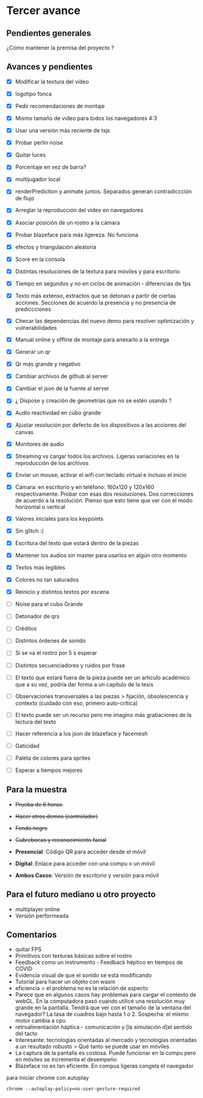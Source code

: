 # Tercer avance

## Pendientes generales

¿Cómo mantener la premisa del proyecto ?

## Avances y pendientes 

- [x] Modificar la textura del video
- [x] logotipo fonca
- [x] Pedir recomendaciones de montaje
- [x] Mismo tamaño de video para todos los navegadores 4:3
- [x] Usar una versión más reciente de tsjs
- [x] Probar perlin noise 
- [x] Quitar luces
- [x] Porcentaje en vez de barra?
- [x] multijugador local
- [x] renderPrediction y animate juntos. Separados generan contradiccción de flujo
- [x] Arreglar la reproducción del video en navegadores
- [x] Asociar posición de un rostro a la cámara 
- [x] Probar blazeface para más ligereza. No funciona 
- [x] efectos y triangulación aleatoria
- [x] Score en la consola
- [x] Distintas resoluciones de la textura para móviles y para escritorio 
- [x] Tiempo en segundos y no en ciclos de animación - diferencias de fps
- [x] Texto más extenso, extractos que se detonan a partir de ciertas acciones. Secciones de acuerdo la presencia y no presencia de prediccciones 
- [x] Checar las dependencias del nuevo demo para resolver optimización y vulnerabilidades
- [x] Manual online y offline de montaje para anexarlo a la entrega
- [x] Generar un qr
- [x] Qr más grande y negativo 
- [x] Cambiar archivos de github al server
- [x] Cambiar el json de la fuente al server
- [x] ¿ Dispose y creación de geometrías que no se estén usando ?
- [x] Audio reactividad en cubo grande 
- [x] Ajustar resolución por defecto de los dispositivos a las acciones del canvas 
- [x] Monitores de audio   
- [x] Streaming vs cargar todos los archivos. Ligeras variaciones en la reproducción de los archivos  
- [x] Enviar un mouse, activar el wifi con teclado virtual e incluso el inicio 
- [x] Cámara: en escritorio y en teléfono: 160x120 y 120x160 respectivamente. Probar con esas dos resoluciones. Dos correcciones de acuerdo a la resolución. Pienso que esto tiene que ver con el modo horizontal o vertical
- [x] Valores iniciales para los keypoints 
- [x] Sin glitch :( 
- [x] Escritura del texto que estará dentro de la piezas
- [x] Mantener los audios sin master para usarlos en algún otro momento
- [x] Textos más legibles
- [x] Colores no tan saturados
- [x] Reinicio y distintos textos por escena
- [ ] Noise para el cubo Grande
- [ ] Detonador de qrs
- [ ] Créditos 
- [ ] Distintos órdenes de sonido
- [ ] Si se va el rostro por 5 s esperar
- [ ] Distintos secuenciadores y ruidos por frase
- [ ] El texto que estará fuera de la pieza puede ser un artículo académico que a su vez, podría dar forma a un capítulo de la tesis
- [ ] Observaciones transversales a las piezas > fijación, obsolescencia y contexto (cuidado con eso, primero auto-crítica) 
- [ ] El texto puede ser un recurso pero me imagino más grabaciones de la lectura del texto
- [ ] Hacer referencia a los json de blazeface y facemesh
- [ ] Gaticidad
- [ ] Paleta de colores para sprites 
- [ ] Esperar a tiempos mejores


## Para la muestra 

- ~~Prueba de 6 horas.~~
- ~~Hacer otros demos (controlador)~~ 
- ~~Fondo negro~~
- ~~Cubrebocas y reconocimiento facial~~

- **Presencial**: Código QR para acceder desde el móvil 
- **Digital**: Enlace para acceder con una compu o un móvil 

- **Ambos Casos**: Versión de escritorio y versión para móvil 

## Para el futuro mediano u otro proyecto

- multiplayer online
- Versión performeada 

## Comentarios

- quitar FPS
- Primitivos con texturas básicas sobre el rostro
- Feedback como un instrumento - Feedback héptico en tiempos de COVID
- Evidencia visual de que el sonido se está modificando
- Tutorial para hacer un objeto con wasm
- eficiencia > el problema no es la relación de aspecto
- Parece que en algunos casos hay problemas para cargar el contexto de webGL. En la computadora pasó cuando utilicé una resolución muy grande en la pantalla. Tendrá que ver con el tamaño de la ventana del navegador? La tasa de cuadros bajo hasta 1 o 2. Sospecha: el mismo motor cambia a cpu
- retroalimentación háptica - comunicación y [la simulación d]el sentido del tacto
- Interesante: tecnologías orientadas al mercado y tecnologías orientadas a un resultado robusto > Qué tanto se puede usar en móviles
- La captura de la pantalla es costosa. Puede funcionar en la compu pero en móviles se incrementa el desempeño
- Blazeface no es tan eficiente. En compus ligeras congela el navegador 

para iniciar chrome con autoplay 

`chrome --autoplay-policy=no-user-gesture-required`


